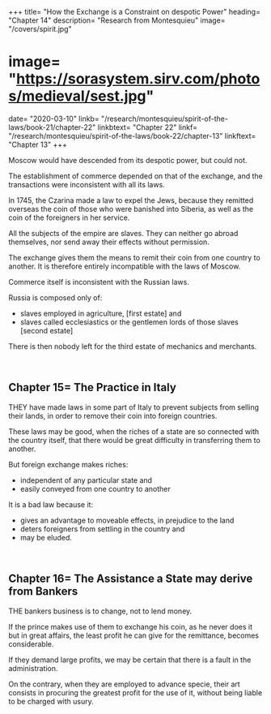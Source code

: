 
+++
title= "How the Exchange is a Constraint on despotic Power"
heading= "Chapter 14"
description= "Research from Montesquieu"
image= "/covers/spirit.jpg"
# image= "https://sorasystem.sirv.com/photos/medieval/sest.jpg"
date= "2020-03-10"
linkb= "/research/montesquieu/spirit-of-the-laws/book-21/chapter-22"
linkbtext= "Chapter 22"
linkf= "/research/montesquieu/spirit-of-the-laws/book-22/chapter-13"
linkftext= "Chapter 13"
+++

Moscow would have descended from its despotic power, but could not.

The establishment of commerce depended on that of the exchange, and the transactions were inconsistent with all its laws.

In 1745, the Czarina made a law to expel the Jews, because they remitted overseas the coin of those who were banished into Siberia, as well as the coin of the foreigners in her service.

All the subjects of the empire are slaves. They can neither go abroad themselves, nor send away their effects without permission.

The exchange gives them the means to remit their coin from one country to another. It is therefore entirely incompatible with the laws of Moscow.

Commerce itself is inconsistent with the Russian laws.

Russia is composed only of:
- slaves employed in agriculture, [first estate] and
- slaves called ecclesiastics or the gentlemen lords of those slaves [second estate]

There is then nobody left for the third estate of mechanics and merchants.

<br>

## Chapter 15= The Practice in Italy

THEY have made laws in some part of Italy to prevent subjects from selling their lands, in order to remove their coin into foreign countries.

These laws may be good, when the riches of a state are so connected with the country itself, that there would be great difficulty in transferring them to another.

But foreign exchange makes riches:
- independent of any particular state and
- easily conveyed from one country to another

<!-- ; that must be a bad law which will not permit persons for their own interest to dispose of their lands, while they can dispose of their money. -->

It is a bad law because it:
- gives an advantage to moveable effects, in prejudice to the land
- deters foreigners from settling in the country and
- may be eluded.

<br>

## Chapter 16= The Assistance a State may derive from Bankers

THE bankers business is to change, not to lend money.

If the prince makes use of them to exchange his coin, as he never does it but in great affairs, the least profit he can give for the remittance, becomes considerable.

If they demand large profits, we may be certain that there is a fault in the administration.

On the contrary, when they are employed to advance specie, their art consists in procuring the greatest profit for the use of it, without being liable to be charged with usury.
